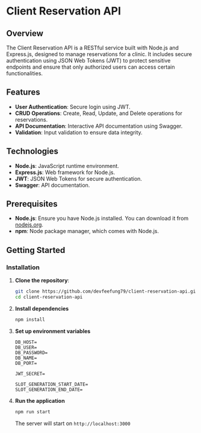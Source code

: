 # Client Reservation API

## Overview

The Client Reservation API is a RESTful service built with Node.js and Express.js, designed to manage reservations for a clinic. It includes secure authentication using JSON Web Tokens (JWT) to protect sensitive endpoints and ensure that only authorized users can access certain functionalities.

## Features

- **User Authentication**: Secure login using JWT.
- **CRUD Operations**: Create, Read, Update, and Delete operations for reservations.
- **API Documentation**: Interactive API documentation using Swagger.
- **Validation**: Input validation to ensure data integrity.

## Technologies

- **Node.js**: JavaScript runtime environment.
- **Express.js**: Web framework for Node.js.
- **JWT**: JSON Web Tokens for secure authentication.
- **Swagger**: API documentation.

## Prerequisites

- **Node.js**: Ensure you have Node.js installed. You can download it from [nodejs.org](https://nodejs.org/).
- **npm**: Node package manager, which comes with Node.js.

## Getting Started

### Installation

1. **Clone the repository**:
   ```bash
   git clone https://github.com/devfeefung79/client-reservation-api.git
   cd client-reservation-api
   ```    
1. **Install dependencies**
   ```bash
   npm install
   ```    
1. **Set up environment variables**
   ```
   DB_HOST=
   DB_USER=
   DB_PASSWORD=
   DB_NAME=
   DB_PORT=
   
   JWT_SECRET=
   
   SLOT_GENERATION_START_DATE=
   SLOT_GENERATION_END_DATE=
   ```
1. **Run the application**
   ```bash
   npm run start
   ```
   The server will start on `http://localhost:3000`
